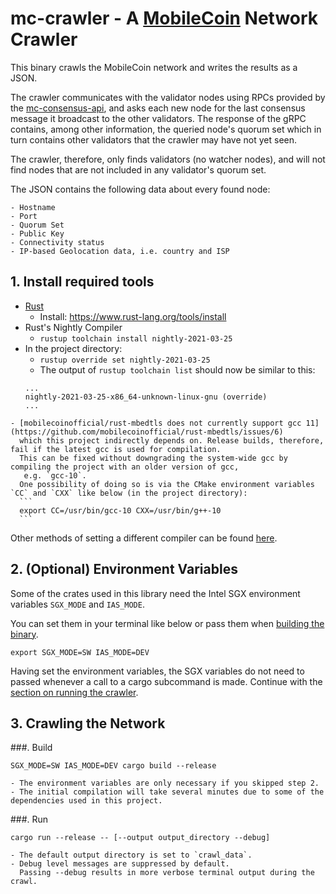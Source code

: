 # mc-crawler - A [MobileCoin](https://github.com/mobilecoinfoundation/mobilecoin) Network Crawler

This binary crawls the MobileCoin network and writes the results as a JSON.

The crawler communicates with the validator nodes using RPCs provided by the [mc-consensus-api](https://github.com/mobilecoinfoundation/mobilecoin/tree/master/consensus/api), and asks each new node for the last consensus message it broadcast to the other validators.
The response of the gRPC contains, among other information, the queried node's quorum set which in turn contains other validators that the crawler may have not yet seen.

The crawler, therefore, only finds validators (no watcher nodes), and will not find nodes that are not included in any validator's quorum set.

The JSON contains the following data about every found node:

    - Hostname
    - Port
    - Quorum Set
    - Public Key
    - Connectivity status
    - IP-based Geolocation data, i.e. country and ISP

## 1. Install required tools

   - [Rust](https://www.rust-lang.org)
        - Install: https://www.rust-lang.org/tools/install
   - Rust's Nightly Compiler
        - `rustup toolchain install nightly-2021-03-25`
   - In the project directory:
        - `rustup override set nightly-2021-03-25`    
        - The output of `rustup toolchain list` should now be similar to this:
        ```
        ...
        nightly-2021-03-25-x86_64-unknown-linux-gnu (override)
        ...
        ```
    - [mobilecoinofficial/rust-mbedtls does not currently support gcc 11](https://github.com/mobilecoinofficial/rust-mbedtls/issues/6) 
      which this project indirectly depends on. Release builds, therefore, fail if the latest gcc is used for compilation.
      This can be fixed without downgrading the system-wide gcc by compiling the project with an older version of gcc,
       e.g. `gcc-10`.
      One possibility of doing so is via the CMake environment variables `CC` and `CXX` like below (in the project directory):
      ```
      export CC=/usr/bin/gcc-10 CXX=/usr/bin/g++-10
      ```
   Other methods of setting a different compiler can be found [here](https://gitlab.kitware.com/cmake/community/-/wikis/FAQ#how-do-i-use-a-different-compiler).

## 2. (Optional) Environment Variables 
Some of the crates used in this library need the Intel SGX environment variables
`SGX_MODE` and `IAS_MODE`.

You can set them in your terminal like below or pass them when [building the binary](#build).
```
export SGX_MODE=SW IAS_MODE=DEV

```
Having set the environment variables, the SGX variables do not need to passed whenever
a call to a cargo subcommand is made.
Continue with the [section on running the crawler](#run).

## 3. Crawling the Network
###. Build
```
SGX_MODE=SW IAS_MODE=DEV cargo build --release
```
    - The environment variables are only necessary if you skipped step 2.
    - The initial compilation will take several minutes due to some of the dependencies used in this project.

###. Run
```
cargo run --release -- [--output output_directory --debug]
```
    - The default output directory is set to `crawl_data`.
    - Debug level messages are suppressed by default.
      Passing --debug results in more verbose terminal output during the crawl.
